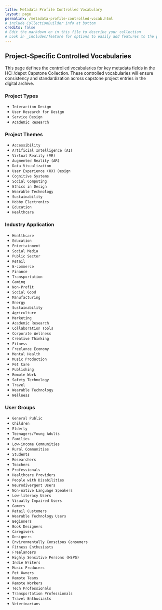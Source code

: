```yaml
---
title: Metadata Profile Controlled Vocabulary
layout: page
permalink: /metadata-profile-controlled-vocab.html
# include CollectionBuilder info at bottom
credits: false
# Edit the markdown on in this file to describe your collection
# Look in _includes/feature for options to easily add features to the page
---
```


## Project-Specific Controlled Vocabularies
This page defines the controlled vocabularies for key metadata fields in the HCI /depot Capstone Collection. These controlled vocabularies will ensure consistency and standardization across capstone project entries in the digital archive.


### Project Types

- `Interaction Design`
- `User Research for Design`
- `Service Design`
- `Academic Research`


### Project Themes

- `Accessibility`
- `Artificial Intelligence (AI)`
- `Virtual Reality (VR)`
- `Augmented Reality (AR)`
- `Data Visualization`
- `User Experience (UX) Design`
- `Cognitive Systems`
- `Social Computing`
- `Ethics in Design`
- `Wearable Technology`
- `Sustainability`
- `Hobby Electronics`
- `Education`
- `Healthcare`


### Industry Application
- `Healthcare`
- `Education`
- `Entertainment`
- `Social Media`
- `Public Sector`
- `Retail`
- `E-commerce`
- `Finance`
- `Transportation`
- `Gaming`
- `Non-Profit`
- `Social Good`
- `Manufacturing`
- `Energy`
- `Sustainability`
- `Agriculture`
- `Marketing`
- `Academic Research`
- `Collaboration Tools`
- `Corporate Wellness`
- `Creative Thinking`
- `Fitness`
- `Freelance Economy`
- `Mental Health`
- `Music Production`
- `Pet Care`
- `Publishing`
- `Remote Work`
- `Safety Technology`
- `Travel`
- `Wearable Technology`
- `Wellness`


### User Groups
- `General Public`
- `Children`
- `Elderly`
- `Teenagers/Young Adults`
- `Families`
- `Low-income Communities`
- `Rural Communities`
- `Students`
- `Researchers`
- `Teachers`
- `Professionals`
- `Healthcare Providers`
- `People with Disabilities`
- `Neurodivergent Users`
- `Non-native Language Speakers`
- `Low-literacy Users`
- `Visually Impaired Users`
- `Gamers`
- `Retail Customers`
- `Wearable Technology Users`
- `Beginners`
- `Book Designers`
- `Caregivers`
- `Designers`
- `Environmentally Conscious Consumers`
- `Fitness Enthusiasts`
- `Freelancers`
- `Highly Sensitive Persons (HSPS)`
- `Indie Writers`
- `Music Producers`
- `Pet Owners`
- `Remote Teams`
- `Remote Workers`
- `Tech Professionals`
- `Transportation Professionals`
- `Travel Enthusiasts`
- `Veterinarians`